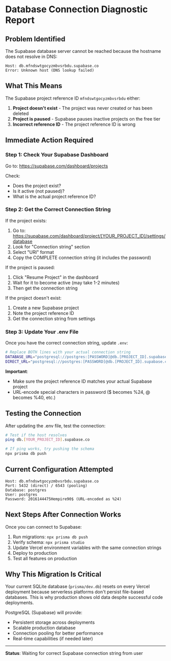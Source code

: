 # Database Connection Diagnostic Report

## Problem Identified

The Supabase database server cannot be reached because the hostname does not resolve in DNS:

```
Host: db.mfndswtgocyzmbvsrbdu.supabase.co
Error: Unknown host (DNS lookup failed)
```

## What This Means

The Supabase project reference ID `mfndswtgocyzmbvsrbdu` either:

1. **Project doesn't exist** - The project was never created or has been deleted
2. **Project is paused** - Supabase pauses inactive projects on the free tier
3. **Incorrect reference ID** - The project reference ID is wrong

## Immediate Action Required

### Step 1: Check Your Supabase Dashboard

Go to: https://supabase.com/dashboard/projects

Check:
- Does the project exist?
- Is it active (not paused)?
- What is the actual project reference ID?

### Step 2: Get the Correct Connection String

If the project exists:

1. Go to: https://supabase.com/dashboard/project/[YOUR_PROJECT_ID]/settings/database
2. Look for "Connection string" section
3. Select "URI" format
4. Copy the COMPLETE connection string (it includes the password)

If the project is paused:
1. Click "Resume Project" in the dashboard
2. Wait for it to become active (may take 1-2 minutes)
3. Then get the connection string

If the project doesn't exist:
1. Create a new Supabase project
2. Note the project reference ID
3. Get the connection string from settings

### Step 3: Update Your .env File

Once you have the correct connection string, update `.env`:

```bash
# Replace BOTH lines with your actual connection string
DATABASE_URL="postgresql://postgres:[PASSWORD]@db.[PROJECT_ID].supabase.co:6543/postgres?pgbouncer=true&sslmode=require"
DIRECT_URL="postgresql://postgres:[PASSWORD]@db.[PROJECT_ID].supabase.co:5432/postgres?sslmode=require"
```

**Important**:
- Make sure the project reference ID matches your actual Supabase project
- URL-encode special characters in password ($ becomes %24, @ becomes %40, etc.)

## Testing the Connection

After updating the .env file, test the connection:

```bash
# Test if the host resolves
ping db.[YOUR_PROJECT_ID].supabase.co

# If ping works, try pushing the schema
npx prisma db push
```

## Current Configuration Attempted

```
Host: db.mfndswtgocyzmbvsrbdu.supabase.co
Port: 5432 (direct) / 6543 (pooling)
Database: postgres
User: postgres
Password: 2016144475Hempire90$ (URL-encoded as %24)
```

## Next Steps After Connection Works

Once you can connect to Supabase:

1. Run migrations: `npx prisma db push`
2. Verify schema: `npx prisma studio`
3. Update Vercel environment variables with the same connection strings
4. Deploy to production
5. Test all features on production

## Why This Migration Is Critical

Your current SQLite database (`prisma/dev.db`) resets on every Vercel deployment because serverless platforms don't persist file-based databases. This is why production shows old data despite successful code deployments.

PostgreSQL (Supabase) will provide:
- Persistent storage across deployments
- Scalable production database
- Connection pooling for better performance
- Real-time capabilities (if needed later)

---

**Status**: Waiting for correct Supabase connection string from user
